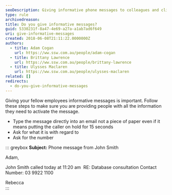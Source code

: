 ```yaml
---
seoDescription: Giving informative phone messages to colleagues and clients efficiently with clear subject lines and essential details such as caller name, time, and contact information.
type: rule
archivedreason:
title: Do you give informative messages?
guid: 5330231f-8a47-4e69-a27a-a1ab7ad6f649
uri: give-informative-messages
created: 2018-06-08T21:11:22.0000000Z
authors:
  - title: Adam Cogan
    url: https://ww.ssw.com.au/people/adam-cogan
  - title: Brittany Lawrence
    url: https://ww.ssw.com.au/people/brittany-lawrence
  - title: Ulysses Maclaren
    url: https://ww.ssw.com.au/people/ulysses-maclaren
related: []
redirects:
  - do-you-give-informative-messages
---
```


Giving your fellow employees informative messages is important. Follow these steps to make sure you are providing people with all the information they need to activate the message.

- Type the message directly into an email not a piece of paper even if it means putting the caller on hold for 15 seconds
- Ask for what it is with regard to
- Ask for the number

<!--endintro-->

::: greybox
**Subject:** Phone message from John Smith

Adam,

John Smith called today at 11:20 am 
RE: Database consultation
Contact Number: 03 9922 1100

Rebecca  
:::
